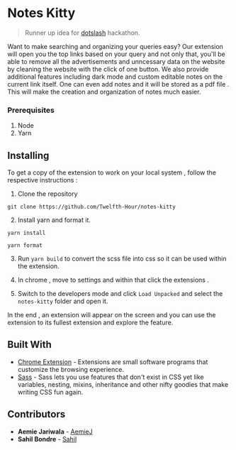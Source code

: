 # Notes Kitty

> Runner up idea for [dotslash](http://hackdotslash.co.in/) hackathon.

Want to make searching and organizing your queries easy? Our extension will open you the top links based on your query and not only that, you'll be able to remove all the advertisements and unncessary data on the website by cleaning the website with the click of one button. We also provide additional features including dark mode and custom editable notes on the current link itself. One can even add notes and it will be stored as a pdf file . This will make the creation and organization of notes much easier.

### Prerequisites

1. Node
2. Yarn

## Installing

To get a copy of the extension to work on your local system , follow the respective instructions : 

1. Clone the repository 

```
git clone https://github.com/Twelfth-Hour/notes-kitty
```

2. Install yarn and format it. 

```
yarn install

yarn format
```

3. Run ```yarn build``` to convert the scss file into css so it can be used within the extension. 

4. In chrome , move to settings and within that click the extensions .

5. Switch to the developers mode and click ```Load Unpacked``` and select the ```notes-kitty``` folder and open it. 

In the end , an extension will appear on the screen and you can use the extension to its fullest extension and explore the feature. 

## Built With

* [Chrome Extension](https://developer.chrome.com/extensions) - Extensions are small software programs that customize the browsing experience. 
* [Sass](https://sass-lang.com/documentation/syntax) - Sass lets you use features that don't exist in CSS yet like variables, nesting, mixins, inheritance and other nifty goodies that make writing CSS fun again.

## Contributors

* **Aemie Jariwala** - [AemieJ](https://github.com/AemieJ)
* **Sahil Bondre** - [Sahil](https://github.com/godcrampy)

